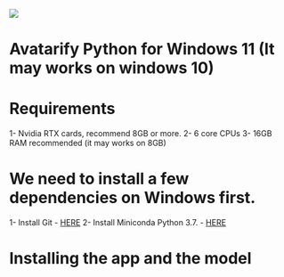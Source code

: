 ![](docs/mona.gif)

# Avatarify Python for Windows 11 (It may works on windows 10)

# Requirements 

1- Nvidia RTX cards, recommend 8GB or more. 
2- 6 core CPUs 
3- 16GB RAM recommended (it may works on 8GB)

# We need to install a few dependencies on Windows first. 

1- Install Git - [HERE](https://www.dropbox.com/s/lf5ammkeai68mpt/Git-2.38.0-64-bit.exe?dl=0)
2- Install Miniconda Python 3.7. - [HERE](https://www.dropbox.com/s/qogfyvcgpm8xjwb/Miniconda3-py37_4.12.0-Windows-x86_64.exe?dl=0)


# Installing the app and the model 

